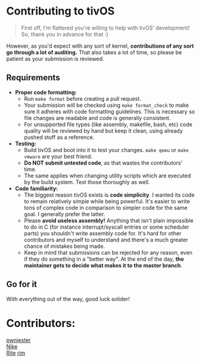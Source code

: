 # Contributing to tivOS
> First off, I'm flattered you're willing to help with tivOS' development! So, thank you in advance for that :)

However, as you'd expect with any sort of kernel, **contributions of any sort go through a lot of auditing.** That also takes a lot of time, so please be patient as your submission is reviewed.

## Requirements
- **Proper code formatting:** 
  - Run `make format` before creating a pull request. 
  - Your submission will be checked using `make format_check` to make sure it adheres with code formatting guidelines. This is necessary so file changes are readable and code is generally consistent. 
  - For unsupported file types (like assembly, makefile, bash, etc) code quality will be reviewed by hand but keep it clean, using already pushed stuff as a reference.
- **Testing:**
  - Build tivOS and boot into it to test your changes. `make qemu` or `make vmware` are your best friend.
  - **Do NOT submit untested code**, as that wastes the contributors' time.
  - The same applies when changing utility scripts which are executed by the build system. Test those thoroughly as well.
- **Code familiarity:**
  - The biggest reason tivOS exists is **code simplicity**. I wanted its code to remain relatively simple while being powerful. It's easier to write tons of complex code in comparison to simpler code for the same goal. I generally prefer the latter.
  - Please **avoid useless assembly!** Anything that isn't plain impossible to do in C (for instance interrupt/syscall entries or some scheduler parts) you shouldn't write assembly code for. It's hard for other contributors and myself to understand and there's a much greater chance of mistakes being made.
  - Keep in mind that submissions can be rejected for any reason, even if they do something in a "better way". At the end of the day, **the maintainer gets to decide what makes it to the master branch**.

## Go for it
With everything out of the way, good luck solider!

# Contributors:
[pwnjester](https://www.github.com/pwnjester)  
[Nike](https://www.github.com/N1ke-t4)  
[Rite](https://www.github.com/R1te-t4)
[rim](https://github.com/iwantarimjob)
